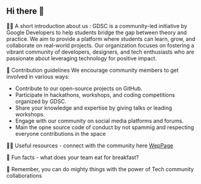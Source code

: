 ## Hi there 👋


🙋‍♀️ A short introduction about us : 
GDSC is a community-led initiative by Google Developers to help students bridge the gap between theory and practice. We aim to provide a platform where students can learn, grow, and collaborate on real-world projects. Our organization focuses on fostering a vibrant community of developers, designers, and tech enthusiasts who are passionate about leveraging technology for positive impact.

🌈 Contribution guidelines 
We encourage community members to get involved in various ways:
- Contribute to our open-source projects on GitHub.
- Participate in hackathons, workshops, and coding competitions organized by GDSC.
- Share your knowledge and expertise by giving talks or leading workshops.
- Engage with our community on social media platforms and forums.
- Main the opne source code of conduct by not spammig and respecting everyone contributions in the space 


👩‍💻 Useful resources - connect with the community here  [WepPage](https://gdsc.community.dev/african-leadership-university/) 

🍿 Fun facts - what does your team eat for breakfast?

🧙 Remember, you can do mighty things with the power of Tech community collaborations 

